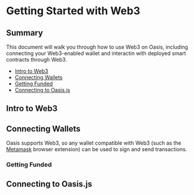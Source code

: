 # Getting Started with Web3

## Summary

This document will walk you through how to use Web3 on Oasis, including connecting your Web3-enabled wallet and interactin with deployed smart contracts through Web3.

- [Intro to Web3](#intro-to-web3)
- [Connecting Wallets](#connecting-wallets)
- [Getting Funded](#getting-funded)
- [Connecting to Oasis.js](#connecting-to-oasis.js)

## Intro to Web3

## Connecting Wallets

Oasis supports Web3, so any wallet compatible with Web3 (such as the [Metamask](https://metamask.io/) browser extension) can be used to sign and send transactions. 

### Getting Funded

## Connecting to Oasis.js

